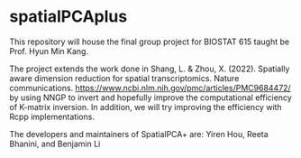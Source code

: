 # spatialPCAplus

This repository will house the final group project for BIOSTAT 615 taught be Prof. Hyun Min Kang.

The project extends the work done in Shang, L. & Zhou, X. (2022). Spatially aware dimension reduction for spatial transcriptomics. Nature communications. https://www.ncbi.nlm.nih.gov/pmc/articles/PMC9684472/ by using NNGP to invert and hopefully improve the computational efficiency of K-matrix inversion. In addition, we will try improving the efficiency with Rcpp implementations.

The developers and maintainers of SpatialPCA+ are:
Yiren Hou, Reeta Bhanini, and Benjamin Li
